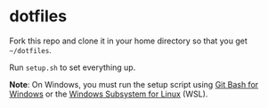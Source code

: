 # dotfiles

Fork this repo and clone it in your home directory so that you get `~/dotfiles`.

Run `setup.sh` to set everything up.

**Note**: On Windows, you must run the setup script using [Git Bash for Windows](https://git-for-windows.github.io) or the [Windows Subsystem for Linux](https://docs.microsoft.com/en-us/windows/wsl/install-win10) (WSL).
